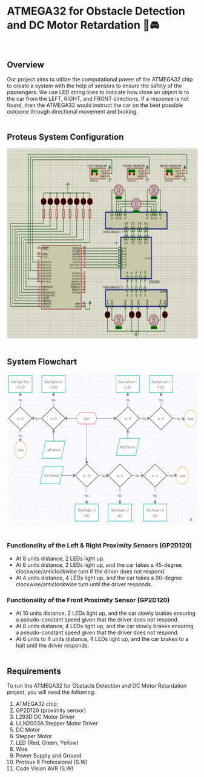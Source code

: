 # ATMEGA32 for Obstacle Detection and DC Motor Retardation :traffic_light::oncoming_automobile:<br><br>


## Overview
Our project aims to utilize the computational power of the ATMEGA32 chip to create a system with the help of sensors 
to ensure the safety of the passengers. We use LED string lines to indicate how close an object is to the car from the 
LEFT, RIGHT, and FRONT directions. If a response is not found, then the ATMEGA32 would instruct the car on the best possible
outcome through directional movement and braking.<br><br>

## Proteus System Configuration
<img src="Documents/Circuit_Diagram.PNG" alt="Circuit Diagram" width="600" height="500"><br><br>

## System Flowchart
<img src="Documents/Flowchart.PNG" alt="Circuit Diagram" width="800" height="400"><br><br>

### Functionality of the Left & Right Proximity Sensors (GP2D120)
- At 8 units distance, 2 LEDs light up.
- At 6 units distance, 2 LEDs light up, and the car takes a 45-degree clockwise/anticlockwise turn if the driver does not respond.
- At 4 units distance, 4 LEDs light up, and the car takes a 90-degree clockwise/anticlockwise turn until the driver responds.

### Functionality of the Front Proximity Sensor (GP2D120)
- At 10 units distance, 2 LEDs light up, and the car slowly brakes ensuring a pseudo-constant speed given that the driver does not respond.
- At 8 units distance, 4 LEDs light up, and the car slowly brakes ensuring a pseudo-constant speed given that the driver does not respond.
- At 6 units to 4 units distance, 4 LEDs light up, and the car brakes to a halt until the driver responds.<br><br>


## Requirements
To run the ATMEGA32 for Obstacle Detection and DC Motor Retardation project, you will need the following:

1. ATMEGA32 chip;
2. GP2D120 (proximity sensor)
3. L293D DC Motor Driver
4. ULN2003A Stepper Motor Driver
5. DC Motor
6. Stepper Motor
7. LED (Red, Green, Yellow)
8. Wire
9. Power Supply and Ground
10. Proteus 8 Professional (S.W)
11. Code Vision AVR (S.W)



